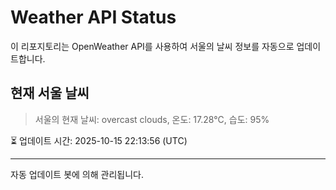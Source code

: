 
# Weather API Status

이 리포지토리는 OpenWeather API를 사용하여 서울의 날씨 정보를 자동으로 업데이트합니다.

## 현재 서울 날씨
> 서울의 현재 날씨: overcast clouds, 온도: 17.28°C, 습도: 95%

⏳ 업데이트 시간: 2025-10-15 22:13:56 (UTC)

---
자동 업데이트 봇에 의해 관리됩니다.
